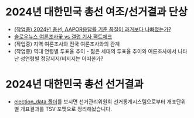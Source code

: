 # 2024년 대한민국 총선 여조/선거결과 단상

* [(작업중) 2024년 총선, AAPOR응답률 기준 품질이 과거보다 나빠졌는가?](20240404Virtual.md)
* [슬로우뉴스 여론조사꽃 vs 갤럽 기사 팩트체크](20240409slownews.md)
* (작업중) 지역 여론조사와 전국 여론조사와의 관계
* (작업중) 역대 연령별 투표율 추이 - 젊은 세대의 투표율 추이와 여론조사에서 나타난 성연령별 정당지지/비지지는 어떠한가?


# 2024년 대한민국 총선 선거결과

* [election_data 폴더](election_data/README.md)를 보시면 선거관리위원회 선거통계시스템으로부터 개표단위별 개표결과를 TSV 포맷으로 정리해놨습니다.
